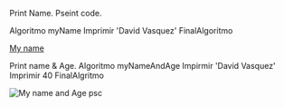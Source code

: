 Print Name.
Pseint code.

Algoritmo myName
Imprimir 'David Vasquez'
FinalAlgoritmo

[My name](https://user-images.githubusercontent.com/105883148/204686606-d0ca9578-f443-4c41-a2ae-d8cfde26c2c4.png)

Print name & Age.
Algoritmo myNameAndAge
Impirmir 'David Vasquez'
Imprimir 40
FinalAlgritmo

![My name and Age psc](https://user-images.githubusercontent.com/105883148/204689976-2aae69bc-c8b6-4de6-baba-b6533e5bc2bd.png)
